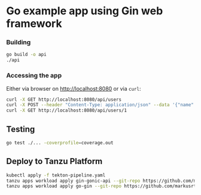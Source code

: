 # Go example app using Gin web framework



### Building

```bash
go build -o api
./api
```

### Accessing the app

Either via browser on <http://localhost:8080> or via `curl`:

```bash
curl -X GET http://localhost:8080/api/users
curl -X POST --header "Content-Type: application/json" --data '{"name":"Test User","email":"test@foo.com"}' http://localhost:8080/api/users
curl -X GET http://localhost:8080/api/users/1
```

## Testing

```bash
go test ./... -coverprofile=coverage.out
```

## Deploy to Tanzu Platform

```bash
kubectl apply -f tekton-pipeline.yaml
tanzu apps workload apply gin-gonic-api --git-repo https://github.com/markusrt/gin-gonic-api --git-branch main --type web --label apps.tanzu.vmware.com/has-tests=true --tail
tanzu apps workload apply go-gin --git-repo https://github.com/markusrt/go-gin --git-branch main --type web --build-env "BP_KEEP_FILES=templates/*"  --label apps.tanzu.vmware.com/has-tests=true --tail
```